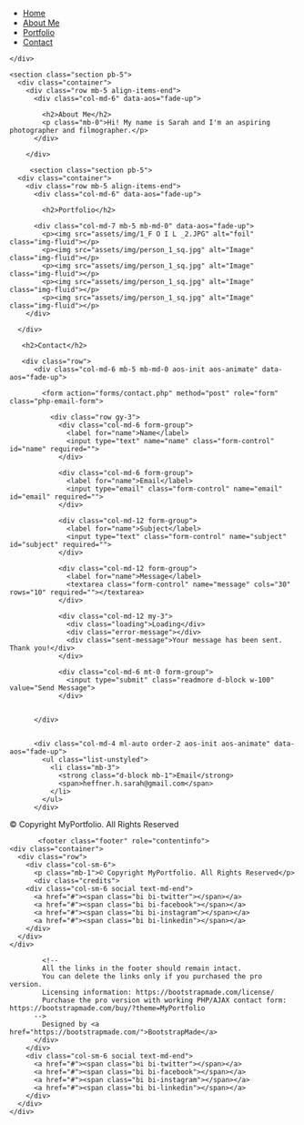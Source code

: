 
<html lang="en">

<head>
  <meta charset="utf-8">
  <meta content="width=device-width, initial-scale=1.0" name="viewport">

  <title> Sarah Heffner - About</title>
  <meta content="" name="description">
  <meta content="" name="keywords">

  <!-- Favicons -->
  <link href="assets/img/favicon.png" rel="icon">
  <link href="assets/img/apple-touch-icon.png" rel="apple-touch-icon">

  <!-- Google Fonts -->
  <link href="https://fonts.googleapis.com/css?family=https://fonts.googleapis.com/css?family=Inconsolata:400,500,600,700|Raleway:400,400i,500,500i,600,600i,700,700i" rel="stylesheet">

  <!-- Vendor CSS Files -->
  <link href="assets/vendor/aos/aos.css" rel="stylesheet">
  <link href="assets/vendor/bootstrap/css/bootstrap.min.css" rel="stylesheet">
  <link href="assets/vendor/bootstrap-icons/bootstrap-icons.css" rel="stylesheet">
  <link href="assets/vendor/swiper/swiper-bundle.min.css" rel="stylesheet">

  <!-- Template Main CSS File -->
  <link href="assets/css/style.css" rel="stylesheet">

  <!-- =======================================================
  * Template Name: MyPortfolio - v4.1.0
  * Template URL: https://bootstrapmade.com/myportfolio-bootstrap-portfolio-website-template/
  * Author: BootstrapMade.com
  * License: https://bootstrapmade.com/license/
  ======================================================== -->
</head>

<body>

  <!-- ======= Navbar ======= -->
  <div class="collapse navbar-collapse custom-navmenu" id="main-navbar">
    <div class="container py-2 py-md-5">
      <div class="row align-items-start">
        <div class="col-md-2">
          <ul class="custom-menu">
            <li><a href="index.html">Home</a></li>
            <li class="active"><a href="about.html">About Me</a></li>
            <li><a href="portfolio.html">Portfolio</a></li>
            <li><a href="contact.html">Contact</a></li>
          </ul>
        </div>
        <div class="col-md-6 d-none d-md-block  mr-auto">
          <div class="tweet d-flex">
            <span class="bi bi-twitter text-white mt-2 mr-3"></span>
            <div>
            </div>
          </div>
        </div>
        <div class="col-md-4 d-none d-md-block">
        </div>
      </div>

    </div>
  </div>


  <main id="main">

    <section class="section pb-5">
      <div class="container">
        <div class="row mb-5 align-items-end">
          <div class="col-md-6" data-aos="fade-up">

            <h2>About Me</h2>
            <p class="mb-0">Hi! My name is Sarah and I'm an aspiring photographer and filmographer.</p>
          </div>

        </div>

         <section class="section pb-5">
      <div class="container">
        <div class="row mb-5 align-items-end">
          <div class="col-md-6" data-aos="fade-up">

            <h2>Portfolio</h2>

          <div class="col-md-7 mb-5 mb-md-0" data-aos="fade-up">
            <p><img src="assets/img/1_F O I L _2.JPG" alt="foil" class="img-fluid"></p>
            <p><img src="assets/img/person_1_sq.jpg" alt="Image" class="img-fluid"></p>
            <p><img src="assets/img/person_1_sq.jpg" alt="Image" class="img-fluid"></p>
            <p><img src="assets/img/person_1_sq.jpg" alt="Image" class="img-fluid"></p>
            <p><img src="assets/img/person_1_sq.jpg" alt="Image" class="img-fluid"></p>
        </div>

      </div>
      
       <h2>Contact</h2>
       
       <div class="row">
          <div class="col-md-6 mb-5 mb-md-0 aos-init aos-animate" data-aos="fade-up">

            <form action="forms/contact.php" method="post" role="form" class="php-email-form">

              <div class="row gy-3">
                <div class="col-md-6 form-group">
                  <label for="name">Name</label>
                  <input type="text" name="name" class="form-control" id="name" required="">
                </div>
                
                <div class="col-md-6 form-group">
                  <label for="name">Email</label>
                  <input type="email" class="form-control" name="email" id="email" required="">
                </div>
                
                <div class="col-md-12 form-group">
                  <label for="name">Subject</label>
                  <input type="text" class="form-control" name="subject" id="subject" required="">
                </div>
                
                <div class="col-md-12 form-group">
                  <label for="name">Message</label>
                  <textarea class="form-control" name="message" cols="30" rows="10" required=""></textarea>
                </div>

                <div class="col-md-12 my-3">
                  <div class="loading">Loading</div>
                  <div class="error-message"></div>
                  <div class="sent-message">Your message has been sent. Thank you!</div>
                </div>

                <div class="col-md-6 mt-0 form-group">
                  <input type="submit" class="readmore d-block w-100" value="Send Message">
                </div>


          </div>
          

          <div class="col-md-4 ml-auto order-2 aos-init aos-animate" data-aos="fade-up">
            <ul class="list-unstyled">
              <li class="mb-3">
                <strong class="d-block mb-1">Email</strong>
                <span>heffner.h.sarah@gmail.com</span>
              </li>
            </ul>
          </div>

  <!-- End #main -->

  <!-- ======= Footer ======= -->
  <footer class="footer" role="contentinfo">
    <div class="container">
      <div class="row">
        <div class="col-sm-6">
          <p class="mb-1">&copy; Copyright MyPortfolio. All Rights Reserved</p>
          <div class="credits">
            
           <footer class="footer" role="contentinfo">
    <div class="container">
      <div class="row">
        <div class="col-sm-6">
          <p class="mb-1">© Copyright MyPortfolio. All Rights Reserved</p>
          <div class="credits">
        <div class="col-sm-6 social text-md-end">
          <a href="#"><span class="bi bi-twitter"></span></a>
          <a href="#"><span class="bi bi-facebook"></span></a>
          <a href="#"><span class="bi bi-instagram"></span></a>
          <a href="#"><span class="bi bi-linkedin"></span></a>
        </div>
      </div>
    </div>
  </footer>
  
            <!--
            All the links in the footer should remain intact.
            You can delete the links only if you purchased the pro version.
            Licensing information: https://bootstrapmade.com/license/
            Purchase the pro version with working PHP/AJAX contact form: https://bootstrapmade.com/buy/?theme=MyPortfolio
          -->
            Designed by <a href="https://bootstrapmade.com/">BootstrapMade</a>
          </div>
        </div>
        <div class="col-sm-6 social text-md-end">
          <a href="#"><span class="bi bi-twitter"></span></a>
          <a href="#"><span class="bi bi-facebook"></span></a>
          <a href="#"><span class="bi bi-instagram"></span></a>
          <a href="#"><span class="bi bi-linkedin"></span></a>
        </div>
      </div>
    </div>
  </footer>

  <a href="#" class="back-to-top d-flex align-items-center justify-content-center"><i class="bi bi-arrow-up-short"></i></a>

  <!-- Vendor JS Files -->
  <script src="assets/vendor/aos/aos.js"></script>
  <script src="assets/vendor/bootstrap/js/bootstrap.bundle.min.js"></script>
  <script src="assets/vendor/isotope-layout/isotope.pkgd.min.js"></script>
  <script src="assets/vendor/php-email-form/validate.js"></script>
  <script src="assets/vendor/swiper/swiper-bundle.min.js"></script>

  <!-- Template Main JS File -->
  <script src="assets/js/main.js"></script>
